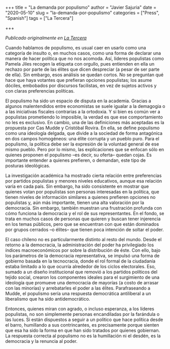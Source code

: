 +++
title = "La demanda por populismo"
author = "Javier Sajuria"
date = "2020-05-10"
slug = "la-demanda-por-populismo"
categories = ["Press", "Spanish"]
tags = ["La Tercera"]

+++

*Publicado originalmente en [La Tercera](https://www.latercera.com/la-tercera-pm/noticia/la-demanda-por-populismo/VLAUFEOUTVGBHPYRK345ZEJNT4/)*

Cuando hablamos de populismo, es usual caer en usarlo como una categoría de insulto o, en muchos casos, como una forma de declarar una manera de hacer política que no nos acomoda. Así, líderes populistas como Pamela Jiles recogen la etiqueta con orgullo, pues entienden en ella un rechazo por parte de las élites que dicen despreciar (a pesar de ser parte de ella). Sin embargo, esos análisis se quedan cortos. No se preguntan qué hace que haya votantes que prefieran opciones populistas; los asume dóciles, embobados por discursos facilistas, en vez de sujetos activos y con claras preferencias políticas.

El populismo ha sido un espacio de disputa en la academia. Gracias a algunos malentendidos entre economistas se suele igualar a la demagogia o a las iniciativas fiscales contrarias a la ortodoxia. Y si bien es común ver a populistas prometiendo lo imposible, la verdad es que ese comportamiento no les es exclusivo. En cambio, una de las definiciones más aceptadas es la propuesta por Cas Mudde y Cristóbal Rovira. En ella, se define populismo como una ideología delgada, que divide a la sociedad de forma antagónica en dos campos homogéneos: una élite corrupta y un pueblo puro. Para el populismo, la política debe ser la expresión de la voluntad general de ese mismo pueblo. Pero por lo mismo, las explicaciones que se enfocan sólo en quienes proponen el populismo –es decir, su oferta– quedan cojas. Es importante entender a quienes prefieren, o demandan, este tipo de posturas ideológicas.

La investigación académica ha mostrado cierta relación entre preferencias por partidos populistas y menores niveles educativos, aunque esa relación varía en cada país. Sin embargo, ha sido consistente en mostrar que quienes votan por populistas son personas interesadas en la política, que tienen niveles de información similares a quienes prefieren opciones no populistas y, aún más importante, tienen una alta valoración por la democracia. Sin embargo, también muestran una frustración profunda con cómo funciona la democracia y el rol de sus representantes. En el fondo, se trata en muchos casos de personas que quieren y buscan tener injerencia en los temas públicos, pero que se encuentran con que están dominados por grupos cerrados –o élites– que tienen poca intención de soltar el poder.

El caso chileno no es particularmente distinto al resto del mundo. Desde el retorno a la democracia, la administración del poder ha privilegiado los índices macroeconómicos por sobre la distribución de éste. Con ello, bajo los parámetros de la democracia representativa, se impulsó una forma de gobierno basada en la tecnocracia, donde el rol formal de la ciudadanía estaba limitado a lo que ocurría alrededor de los ciclos electorales. Eso, sumado a un diseño institucional que removió a los partidos políticos del tejido social, crearon los componentes ideales para el surgimiento de una ideología que promueve una democracia de mayorías (a costo de arrasar con las minorías) y arrebatarles el poder a las élites. Parafraseando a Mudde, el populismo sería una respuesta democrática antiliberal a un liberalismo que ha sido antidemocrático.

Entonces, quienes miran con agrado, o incluso esperanza, a los líderes populistas, no son simplemente personas encandiladas por la farándula o las luces. Si están dispuestos a seguir a un político que hace política desde el barro, humillando a sus contrincantes, es precisamente porque sienten que esa ha sido la forma en que han sido tratados por quienes gobiernan. La respuesta correcta al populismo no es la humillación ni el desdén, es la democracia y la renuncia al poder.